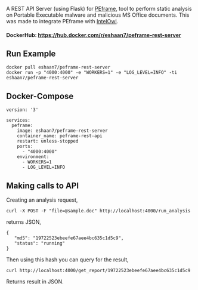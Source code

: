 A REST API Server (using Flask) for [PEframe](https://github.com/guelfoweb/peframe), tool to perform static analysis on Portable Executable malware and malicious MS Office documents. This was made to integrate PEframe with [IntelOwl](https://github.com/certego/IntelOwl).

#### DockerHub: https://hub.docker.com/r/eshaan7/peframe-rest-server

## Run Example


```
docker pull eshaan7/peframe-rest-server
docker run -p "4000:4000" -e "WORKERS=1" -e "LOG_LEVEL=INFO" -ti eshaan7/peframe-rest-server
```

## Docker-Compose

```
version: '3'

services:
  peframe:
    image: eshaan7/peframe-rest-server
    container_name: peframe-rest-api
    restart: unless-stopped
    ports:
      - "4000:4000"
    environment:
      - WORKERS=1
      - LOG_LEVEL=INFO
```

## Making calls to API

Creating an analysis request,

```
curl -X POST -F "file=@sample.doc" http://localhost:4000/run_analysis
```

returns JSON,

```
{
   "md5": "19722523ebeefe67aee4bc635c1d5c9",
   "status": "running"
}
```

Then using this hash you can query for the result,

```
curl http://localhost:4000/get_report/19722523ebeefe67aee4bc635c1d5c9
```

Returns result in JSON.